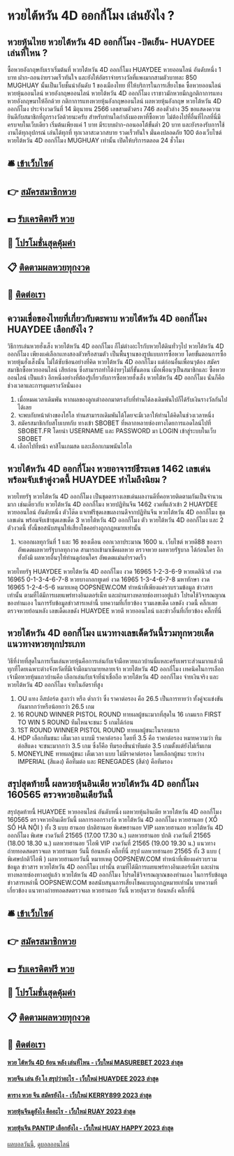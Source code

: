 # หวยไต้หวัน 4D ออกกี่โมง เล่นยังไง ?
## หวยหุ้นไทย หวยไต้หวัน 4D ออกกี่โมง -ปิดเย็น- HUAYDEE เล่นที่ไหน ?
ซื้อหวยอังกฤษกับเราเริ่มต้นที่ หวยไต้หวัน 4D ออกกี่โมง HUAYDEE หวยออนไลน์ อันดับหนึ่ง 1 บาท ฝาก-ถอนง่ายรวดเร็วทันใจ และยังให้อัตราจ่ายรางวัลที่แพงมากสามตัวบาทละ 850 MUGHUAY นั้นเป็นเว็บชั้นนำอันดับ 1 ของเมืองไทย ที่ให้บริการในการเสี่ยงโชค ซื้อหวยออนไลน์ หวยหุ้นออนไลน์ หวยอังกฤษออนไลน์ หวยไต้หวัน 4D ออกกี่โมง เราชาวมักหวยมีกฏกติกาการแทงหวยอังกฤษมาให้อีกด้วย
กติกาการแทงหวยหุ้นอังกฤษออนไลน์
ผลหวยหุ้นอังกฤษ หวยไต้หวัน 4D ออกกี่โมง ประจำงวดวันที่ 14 มิถุนายน 2566 เลขสามตัวตรง 746 สองตัวล่าง 35 ขอแสดงความยินดีกับสมาชิกที่ถูกรางวัลด้วยนะครับ สำหรับท่านใดกำลังมองหาที่ซื้อหวย ไม่ต้องไปที่อื่นที่ไกลที่นี่มีครบจบในเว็บเดียว เริ่มต้นเพียงแค่ 1 บาท มีระบบฝาก-ถอนออโต้ขั้นต่ำ 20 บาท และยังรองรับการใช้งานได้ทุกอุปกรณ์ เล่นได้ทุกที่ ทุกเวลาสะดวกสบาย รวดเร็วทันใจ มั่นคงปลอดภัย 100 ต้องเว็บไซต์ หวยไต้หวัน 4D ออกกี่โมง MUGHUAY เท่านั้น เปิดให้บริการตลอด 24 ชั่วโมง

## 🛎 [เข้าเว็บไซต์](https://bit.ly/3BG5bNw)
## 👉 [สมัครสมาชิกหวย](https://bit.ly/3BG5bNw)
## 💵 [รับเครดิตฟรี หวย](https://bit.ly/3C3mvgS)
## 👑 [โปรโมชั่นสุดคุ้มค่า](https://bit.ly/3C3mvgS)
## 📋 [ติดตามผลหวยทุกงวด](https://bit.ly/3C3mvgS)
## 📱 [ติดต่อเรา](https://bit.ly/3C3mvgS)

## ความเชื่อของไทยที่เกี่ยวกับตะพาบ หวยไต้หวัน 4D ออกกี่โมง HUAYDEE เลือกยังไง ?
วิธีการเล่นหวยฮั่งเส็ง หวยไต้หวัน 4D ออกกี่โมง ก็ไม่ต่างอะไรกับหวยใต้ดินทั่วๆไป หวยไต้หวัน 4D ออกกี่โมง เพียงเเค่เลือกเเทงสองตัวหรือสามตัว เป็นพื้นฐานของรูปแบบการซื้อหวย โดยขั้นตอนการซื้อหวยหุ้นฮั่งเส็งนั้น ไม่ได้ซับซ้อนอย่างที่คิด หวยไต้หวัน 4D ออกกี่โมง แต่ก่อนอื่นเพื่อนๆต้อง สมัครสมาชิกซื้อหวยออนไลน์ เสียก่อน ซึ่งสามารถทำได้ง่ายๆไม่กี่ขั้นตอน เมื่อเพื่อนๆเป็นสมาชิกและ ซื้อหวยออนไลน์ เป็นแล้ว อีกหนึ่งอย่างที่ต้องรู้เกี่ยวกับการซื้อหวยฮั่งเส็ง หวยไต้หวัน 4D ออกกี่โมง นั่นก็คือช่วงเวลาและการดูผลรางวัลนั่นเอง
1. เมื่อหมดเวลาเดิมพัน หากผลของลูกเต๋าออกมาตรงกับที่ท่านได้ลงเดิมพันไปก็ได้รับเงินรางวัลกันไปได้เลย
2. จะพบกับหน้าต่างของไฮโล ท่านสามารถเดิมพันได้โดยจะมีเวลาให้ท่านได้คิดในช่วงเวลาหนึ่ง
3. สมัครสมาชิกกับสโบเบทกับ ทางเข้า SBOBET ที่หลากหลายช่องทางโดยการแอดไลน์ไปที่ SBOBET.FR โดยนำ USERNAME และ PASSWORD มา LOGIN เข้าสู่ระบบในเว็บ SBOBET
4. เลือกไปที่หน้า คาสิโนเกมสด และเลือกเกมพนันไฮโล

## หวยไต้หวัน 4D ออกกี่โมง หวยอาจารย์ธีระเดช 1462 เลขเด่นพร้อมจับเข้าคู่งวดนี้ HUAYDEE ทำไมถึงนิยม ?
หวยไทยรัฐ หวยไต้หวัน 4D ออกกี่โมง เป็นชุดตารางเลขเด่นผลงานดีที่คอหวยติดตามกันเป็นจำนวนมาก เช่นเดียวกับ หวยไต้หวัน 4D ออกกี่โมง หวยปฏิทินจีน 1462 งวดที่แล้วเข้า 2 HUAYDEE หวยออนไลน์ อันดับหนึ่ง ตัวโต๊ด แจกฟรีชุดเลขผลงานดีจากปฏิทินจีน หวยไต้หวัน 4D ออกกี่โมง ชุดเลขเด่น พร้อมจับเข้าชุดเลขเด็ด 3 หวยไต้หวัน 4D ออกกี่โมง ตัว หวยไต้หวัน 4D ออกกี่โมง และ 2 ตัวงวดนี้ ทั้งนี้ขอสนับสนุนให้เสี่ยงโชคอย่างถูกกฎหมายเท่านั้น
1. จะออกผลทุกวันที่ 1 และ 16 ของเดือน ออกเวลาประมาณ 1600 น. เว็บไซต์ หวยดี88 ของเรา อัพเดตผลหวยรัฐบาลทุกงวด สามารถเข้ามาเช็คผลหวย ตรวจหวย ผลหวยรัฐบาล ได้ก่อนใคร อีกทั้งยังมี ผลหวยอื่นๆให้ท่านดูก่อนใคร อัพเดตแม่นย่ำรวดเร็ว

หวยไทยรัฐ HUAYDEE หวยไต้หวัน 4D ออกกี่โมง งวด 16965 1-2-3-6-9
หวยเดลินิวส์ งวด 16965 0-1-3-4-6-7-8
หวยบางกอกทูเดย์ งวด 16965 1-3-4-6-7-8
มหาทักษา งวด 16965 1-2-4-5-6
หมายเหตุ OOPSNEW.COM ทำหน้าที่เพียงแค่รวบรวมข้อมูล ข่าวสาร เท่านั้น ตามที่ได้มีการเผยแพร่ทางอินเตอร์เน็ท และผ่านทางหลายช่องทางอยู่แล้ว โปรดใช้วิจารณญาณของท่านเอง ในการรับข้อมูลข่าวสารเหล่านี้
บทความที่เกี่ยวข้อง
รวมเลขเด็ด เลขดัง งวดนี้ คลิ๊กเลย
ตรวจหวยย้อนหลัง เลขเด็ดเลขดัง HUAYDEE หวยดี หวยออนไลน์ และข่าวอื่นที่เกี่ยวข้อง คลิ๊กที่นี่

## หวยไต้หวัน 4D ออกกี่โมง แนวทางเลขเด็ดวันนี้รวมทุกหวยเด็ด แนวทางหวยทุกประเภท
วิธีที่ง่ายที่สุดในการเริ่มเล่นหวยหุ้นคือการเล่นกับเจ้ามือหวยแถวบ้านนี่แหละครับเพราะส่วนมากแล้วมีทุกที่โดยเฉพาะต่างจังหวัดที่มีเจ้ามือมากมายหลายเจ้า หวยไต้หวัน 4D ออกกี่โมง เทคนิคในการเลือกเจ้ามือหวยหุ้นแถวบ้านคือ เลือกเล่นกับเจ้าที่น่าเชื่อถือ หวยไต้หวัน 4D ออกกี่โมง จ่ายเงินจริง และ หวยไต้หวัน 4D ออกกี่โมง จ่ายในอัตราที่สูง
1. OU แทง อีสปอร์ต สูงกว่า หรือ ต่ำกว่า ซึ่ง ราคาต่อรอง คือ 26.5 เป็นการทายว่า ทั้งคู่จะแข่งขันกันมากกว่าหรือน้อยกว่า 26.5 เกม
2. 16 ROUND WINNER PISTOL ROUND ทายผลผู้ชนะมากที่สุดใน 16 เกมแรก FIRST TO WIN 5 ROUND ทีมไหนจะชนะ 5 เกมได้ก่อน
3. 1ST ROUND WINNER PISTOL ROUND ทายผลผู้ชนะในรอบแรก
4. HDP เลือกทีมชนะ เต็มเวลา แบบมี ราคาต่อรอง โดยที่ 3.5 คือ ราคาต่อรอง หมายความว่า ทีมต่อสีแดง จะชนะมากกว่า 3.5 เกม ซึ่งก็คือ ทีมรองขึ้นนำทีมต่อ 3.5 เกมตั้งแต่ยังไม่เริ่มเกม
5. MONEYLINE ทายผลผู้ชนะ เต็มเวลา แบบ ไม่มีราคาต่อรอง โดยเลือกผู้ชนะ ระหว่าง IMPERIAL (สีแดง) คือทีมต่อ และ RENEGADES (สีดำ) คือทีมรอง

## สรุปสุดท้ายนี้ ผลหวยหุ้นอินเดีย หวยไต้หวัน 4D ออกกี่โมง 160565 ตรวจหวยอินเดียวันนี้
สรุปสุดท้ายนี้ HUAYDEE หวยออนไลน์ อันดับหนึ่ง ผลหวยหุ้นอินเดีย หวยไต้หวัน 4D ออกกี่โมง 160565 ตรวจหวยอินเดียวันนี้ ผลการออกรางวัล หวยไต้หวัน 4D ออกกี่โมง หวยฮานอย ( XỔ SỐ HÀ NỘI ) ทั้ง 3 แบบ ฮานอย ปกติฮานอย พิเศษฮานอย VIP
ผลหวยฮานอย หวยไต้หวัน 4D ออกกี่โมง พิเศษ งวดวันที่ 21565 (17.00 17.30 น.)
ผลหวยฮานอย ปกติ งวดวันที่ 21565 (18.00 18.30 น.)
ผลหวยฮานอย วีไอพี VIP งวดวันที่ 21565 (19.00 19.30 น.)
 แนวทางถ่ายทอดสดตรวจผล หวยฮานอย วันนี้ ย้อนหลัง คลิ๊กที่นี่ 
สรุป ผลหวยฮานอย 21565 ทั้ง 3 แบบ ( พิเศษปกติวีไอพี ) ผลหวยฮานอยวันนี้
หมายเหตุ OOPSNEW.COM ทำหน้าที่เพียงแค่รวบรวมข้อมูล ข่าวสาร หวยไต้หวัน 4D ออกกี่โมง เท่านั้น ตามที่ได้มีการเผยแพร่ทางอินเตอร์เน็ท และผ่านทางหลายช่องทางอยู่แล้ว หวยไต้หวัน 4D ออกกี่โมง โปรดใช้วิจารณญาณของท่านเอง ในการรับข้อมูลข่าวสารเหล่านี้ OOPSNEW.COM ขอสนับสนุนการเสี่ยงโชคแบบถูกกฎหมายเท่านั้น
บทความที่เกี่ยวข้อง
แนวทางถ่ายทอดสดตรวจผล หวยฮานอย วันนี้ หวยลุ้นรวย ย้อนหลัง คลิ๊กที่นี่

## 🛎 [เข้าเว็บไซต์](https://bit.ly/3BG5bNw)
## 👉 [สมัครสมาชิกหวย](https://bit.ly/3BG5bNw)
## 💵 [รับเครดิตฟรี หวย](https://bit.ly/3C3mvgS)
## 👑 [โปรโมชั่นสุดคุ้มค่า](https://bit.ly/3C3mvgS)
## 📋 [ติดตามผลหวยทุกงวด](https://bit.ly/3C3mvgS)
## 📱 [ติดต่อเรา](https://bit.ly/3C3mvgS)

#### [หวย ไต้หวัน 4D ย้อน หลัง เล่นที่ไหน - เว็บใหม่ MASUREBET 2023 ล่าสุด](https://atom.io/themes/หวย%20ไต้หวัน%204d%20ย้อน%20หลัง%20เล่นที่ไหน%20-%20เว็บใหม่%20masurebet%202023%20ล่าสุด)
#### [หวยจีน เล่น ยัง ไง สรุปว่าอะไร - เว็บใหม่ HUAYDEE 2023 ล่าสุด](https://atom.io/themes/หวยจีน%20เล่น%20ยัง%20ไง%20สรุปว่าอะไร%20-%20เว็บใหม่%20huaydee%202023%20ล่าสุด)
#### [ตาราง หวย จีน สมัครยังไง - เว็บใหม่ KERRY899 2023 ล่าสุด](https://atom.io/themes/ตาราง%20หวย%20จีน%20สมัครยังไง%20-%20เว็บใหม่%20kerry899%202023%20ล่าสุด)
#### [หวยหุ้นจีนดูยังไง คืออะไร - เว็บใหม่ RUAY 2023 ล่าสุด](https://atom.io/themes/หวยหุ้นจีนดูยังไง%20คืออะไร%20-%20เว็บใหม่%20ruay%202023%20ล่าสุด)
#### [หวยหุ้นจีน PANTIP เลือกยังไง - เว็บใหม่ HUAY HAPPY 2023 ล่าสุด](https://atom.io/themes/หวยหุ้นจีน%20pantip%20เลือกยังไง%20-%20เว็บใหม่%20huay%20happy%202023%20ล่าสุด)

[ผลบอลวันนี้](https://siamsport.tv "ผลบอลวันนี้"), [ดูบอลออนไลน์](https://siamsport.tv/ดูบอลสด "ดูบอลออนไลน์")